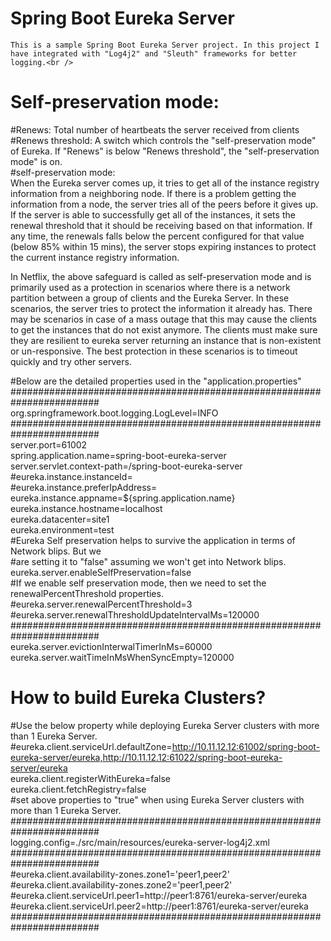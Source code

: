# Spring Boot Eureka Server
    This is a sample Spring Boot Eureka Server project. In this project I have integrated with "Log4j2" and "Sleuth" frameworks for better logging.<br />

# Self-preservation mode:<br />
#Renews: Total number of heartbeats the server received from clients<br />
#Renews threshold: A switch which controls the "self-preservation mode" of Eureka. If "Renews" is below "Renews threshold", the "self-preservation mode" is on.<br />
#self-preservation mode:<br />
    When the Eureka server comes up, it tries to get all of the instance registry information from a neighboring node. If there is a problem getting the information from a 
    node,   the server tries all of the peers before it gives up. If the server is able to successfully get all of the instances, it sets the renewal threshold that it should
    be receiving based on that information. If any time, the renewals falls below the percent configured for that value (below 85% within 15 mins), the server stops expiring
    instances to protect the current instance registry information.<br />

In Netflix, the above safeguard is called as self-preservation mode and is primarily used as a protection in scenarios where there is a network partition between a group of clients and the Eureka Server. In these scenarios, the server tries to protect the information it already has. There may be scenarios in case of a mass outage that this may cause the clients to get the instances that do not exist anymore. The clients must make sure they are resilient to eureka server returning an instance that is non-existent or un-responsive. The best protection in these scenarios is to timeout quickly and try other servers.<br />

#Below are the detailed properties used in the "application.properties"<br />
########################################################################<br />
org.springframework.boot.logging.LogLevel=INFO<br />
########################################################################<br />
server.port=61002<br />
spring.application.name=spring-boot-eureka-server<br />
server.servlet.context-path=/spring-boot-eureka-server<br />
#eureka.instance.instanceId=<br />
#eureka.instance.preferIpAddress=<br />
eureka.instance.appname=${spring.application.name}
eureka.instance.hostname=localhost<br />
eureka.datacenter=site1<br />
eureka.environment=test<br />
#Eureka Self preservation helps to survive the application in terms of Network blips. But we<br />
#are setting it to "false" assuming we won't get into Network blips.<br />
eureka.server.enableSelfPreservation=false<br />
#If we enable self preservation mode, then we need to set the renewalPercentThreshold properties.<br />
#eureka.server.renewalPercentThreshold=3<br />
#eureka.server.renewalThresholdUpdateIntervalMs=120000<br />
########################################################################<br />
eureka.server.evictionInterwalTimerInMs=60000<br />
eureka.server.waitTimeInMsWhenSyncEmpty=120000<br />
# How to build Eureka Clusters?<br />
#Use the below property while deploying Eureka Server clusters with more than 1 Eureka Server.<br />
#eureka.client.serviceUrl.defaultZone=http://10.11.12.12:61002/spring-boot-eureka-server/eureka,http://10.11.12.12:61022/spring-boot-eureka-server/eureka<br />
eureka.client.registerWithEureka=false<br />
eureka.client.fetchRegistry=false<br />
#set above properties to "true" when using Eureka Server clusters with more than 1 Eureka Server.<br />
########################################################################<br />
logging.config=./src/main/resources/eureka-server-log4j2.xml<br />
########################################################################<br />
#eureka.client.availability-zones.zone1='peer1,peer2'<br />
#eureka.client.availability-zones.zone2='peer1,peer2'<br />
#eureka.client.serviceUrl.peer1=http://peer1:8761/eureka-server/eureka<br />
#eureka.client.serviceUrl.peer2=http://peer1:8761/eureka-server/eureka<br />
########################################################################<br />
